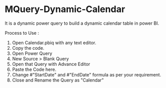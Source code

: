 # MQuery-Dynamic-Calendar
It is a dynamic power query to build a dynamic calendar table in power BI.

Process to Use : 
1. Open Calendar.pbiq with any text editor.
2. Copy the code.
3. Open Power Query 
4. New Source > Blank Query
5. Open that Query with Advance Editor 
6. Paste the Code here.
7. Change #"StartDate" and #"EndDate" formula as per your requirement. 
8. Close and Rename the Query as "Calendar" 
